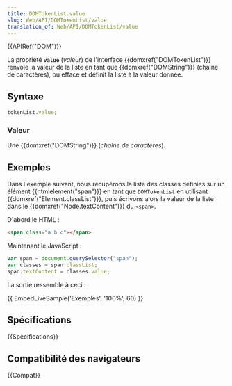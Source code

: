 ```yaml
---
title: DOMTokenList.value
slug: Web/API/DOMTokenList/value
translation_of: Web/API/DOMTokenList/value
---
```


{{APIRef("DOM")}}

La propriété **`value`** (_valeur_) de l'interface {{domxref("DOMTokenList")}} renvoie la valeur de la liste en tant que {{domxref("DOMString")}} (chaîne de caractères), ou efface et définit la liste à la valeur donnée.

## Syntaxe

```js
tokenList.value;
```

### Valeur

Une {{domxref("DOMString")}} (_chaîne de caractères_).

## Exemples

Dans l'exemple suivant, nous récupérons la liste des classes définies sur un élément {{htmlelement("span")}} en tant que `DOMTokenList` en utilisant {{domxref("Element.classList")}}, puis écrivons alors la valeur de la liste dans le {{domxref("Node.textContent")}} du `<span>`.

D'abord le HTML :

```html
<span class="a b c"></span>
```

Maintenant le JavaScript :

```js
var span = document.querySelector("span");
var classes = span.classList;
span.textContent = classes.value;
```

La sortie ressemble à ceci :

{{ EmbedLiveSample('Exemples', '100%', 60) }}

## Spécifications

{{Specifications}}

## Compatibilité des navigateurs

{{Compat}}
